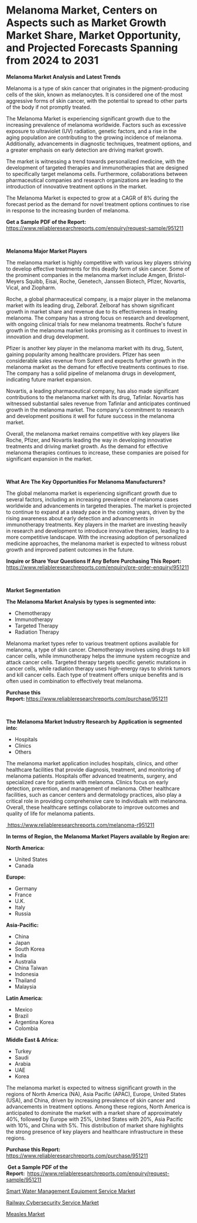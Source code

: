 <p><h1>Melanoma Market, Centers on Aspects such as Market Growth Market Share, Market Opportunity, and Projected Forecasts Spanning from 2024 to 2031</h1></p><p><strong>Melanoma Market Analysis and Latest Trends</strong></p>
<p><p>Melanoma is a type of skin cancer that originates in the pigment-producing cells of the skin, known as melanocytes. It is considered one of the most aggressive forms of skin cancer, with the potential to spread to other parts of the body if not promptly treated.</p><p>The Melanoma Market is experiencing significant growth due to the increasing prevalence of melanoma worldwide. Factors such as excessive exposure to ultraviolet (UV) radiation, genetic factors, and a rise in the aging population are contributing to the growing incidence of melanoma. Additionally, advancements in diagnostic techniques, treatment options, and a greater emphasis on early detection are driving market growth.</p><p>The market is witnessing a trend towards personalized medicine, with the development of targeted therapies and immunotherapies that are designed to specifically target melanoma cells. Furthermore, collaborations between pharmaceutical companies and research organizations are leading to the introduction of innovative treatment options in the market.</p><p>The Melanoma Market is expected to grow at a CAGR of 8% during the forecast period as the demand for novel treatment options continues to rise in response to the increasing burden of melanoma.</p></p>
<p><strong>Get a Sample PDF of the Report:&nbsp;</strong> <a href="https://www.reliableresearchreports.com/enquiry/request-sample/951211">https://www.reliableresearchreports.com/enquiry/request-sample/951211</a></p>
<p>&nbsp;</p>
<p><strong>Melanoma Major Market Players</strong></p>
<p><p>The melanoma market is highly competitive with various key players striving to develop effective treatments for this deadly form of skin cancer. Some of the prominent companies in the melanoma market include Amgen, Bristol-Meyers Squibb, Eisai, Roche, Genetech, Janssen Biotech, Pfizer, Novartis, Vical, and Ziopharm.</p><p>Roche, a global pharmaceutical company, is a major player in the melanoma market with its leading drug, Zelboraf. Zelboraf has shown significant growth in market share and revenue due to its effectiveness in treating melanoma. The company has a strong focus on research and development, with ongoing clinical trials for new melanoma treatments. Roche's future growth in the melanoma market looks promising as it continues to invest in innovation and drug development.</p><p>Pfizer is another key player in the melanoma market with its drug, Sutent, gaining popularity among healthcare providers. Pfizer has seen considerable sales revenue from Sutent and expects further growth in the melanoma market as the demand for effective treatments continues to rise. The company has a solid pipeline of melanoma drugs in development, indicating future market expansion.</p><p>Novartis, a leading pharmaceutical company, has also made significant contributions to the melanoma market with its drug, Tafinlar. Novartis has witnessed substantial sales revenue from Tafinlar and anticipates continued growth in the melanoma market. The company's commitment to research and development positions it well for future success in the melanoma market.</p><p>Overall, the melanoma market remains competitive with key players like Roche, Pfizer, and Novartis leading the way in developing innovative treatments and driving market growth. As the demand for effective melanoma therapies continues to increase, these companies are poised for significant expansion in the market.</p></p>
<p>&nbsp;</p>
<p><strong>What Are The Key Opportunities For Melanoma Manufacturers?</strong></p>
<p><p>The global melanoma market is experiencing significant growth due to several factors, including an increasing prevalence of melanoma cases worldwide and advancements in targeted therapies. The market is projected to continue to expand at a steady pace in the coming years, driven by the rising awareness about early detection and advancements in immunotherapy treatments. Key players in the market are investing heavily in research and development to introduce innovative therapies, leading to a more competitive landscape. With the increasing adoption of personalized medicine approaches, the melanoma market is expected to witness robust growth and improved patient outcomes in the future.</p></p>
<p><strong>Inquire or Share Your Questions If Any Before Purchasing This Report:</strong> <a href="https://www.reliableresearchreports.com/enquiry/pre-order-enquiry/951211">https://www.reliableresearchreports.com/enquiry/pre-order-enquiry/951211</a></p>
<p>&nbsp;</p>
<p><strong>Market Segmentation</strong></p>
<p><strong>The Melanoma Market Analysis by types is segmented into:</strong></p>
<p><ul><li>Chemotherapy</li><li>Immunotherapy</li><li>Targeted Therapy</li><li>Radiation Therapy</li></ul></p>
<p><p>Melanoma market types refer to various treatment options available for melanoma, a type of skin cancer. Chemotherapy involves using drugs to kill cancer cells, while immunotherapy helps the immune system recognize and attack cancer cells. Targeted therapy targets specific genetic mutations in cancer cells, while radiation therapy uses high-energy rays to shrink tumors and kill cancer cells. Each type of treatment offers unique benefits and is often used in combination to effectively treat melanoma.</p></p>
<p><strong>Purchase this Report:&nbsp;</strong><a href="https://www.reliableresearchreports.com/purchase/951211">https://www.reliableresearchreports.com/purchase/951211</a></p>
<p>&nbsp;</p>
<p><strong>The Melanoma Market Industry Research by Application is segmented into:</strong></p>
<p><ul><li>Hospitals</li><li>Clinics</li><li>Others</li></ul></p>
<p><p>The melanoma market application includes hospitals, clinics, and other healthcare facilities that provide diagnosis, treatment, and monitoring of melanoma patients. Hospitals offer advanced treatments, surgery, and specialized care for patients with melanoma. Clinics focus on early detection, prevention, and management of melanoma. Other healthcare facilities, such as cancer centers and dermatology practices, also play a critical role in providing comprehensive care to individuals with melanoma. Overall, these healthcare settings collaborate to improve outcomes and quality of life for melanoma patients.</p></p>
<p><a href="https://www.reliableresearchreports.com/melanoma-r951211">&nbsp;https://www.reliableresearchreports.com/melanoma-r951211</a></p>
<p><strong>In terms of Region, the Melanoma Market Players available by Region are:</strong></p>
<p>
    <p> <strong> North America: </strong>
        <ul>
            <li>United States</li>
            <li>Canada</li>
        </ul>
        </p> 
    <p> <strong> Europe: </strong>
        <ul>
            <li>Germany</li>
            <li>France</li>
            <li>U.K.</li>
            <li>Italy</li>
            <li>Russia</li>
        </ul>
        </p> 
    <p> <strong> Asia-Pacific: </strong>
        <ul>
            <li>China</li>
            <li>Japan</li>
            <li>South Korea</li>
            <li>India</li>
            <li>Australia</li>
            <li>China Taiwan</li>
            <li>Indonesia</li>
            <li>Thailand</li>
            <li>Malaysia</li>
        </ul>
        </p> 
    <p> <strong> Latin America: </strong>
        <ul>
            <li>Mexico</li>
            <li>Brazil</li>
            <li>Argentina Korea</li>
            <li>Colombia</li>
        </ul>
        </p> 
    <p> <strong> Middle East & Africa: </strong>
        <ul>
            <li>Turkey</li>
            <li>Saudi</li>
            <li>Arabia</li>
            <li>UAE</li>
            <li>Korea</li>
        </ul>
    </p>
    </p>
<p><p>The melanoma market is expected to witness significant growth in the regions of North America (NA), Asia Pacific (APAC), Europe, United States (USA), and China, driven by increasing prevalence of skin cancer and advancements in treatment options. Among these regions, North America is anticipated to dominate the market with a market share of approximately 40%, followed by Europe with 25%, United States with 20%, Asia Pacific with 10%, and China with 5%. This distribution of market share highlights the strong presence of key players and healthcare infrastructure in these regions.</p></p>
<p><strong>Purchase this Report: </strong><a href="https://www.reliableresearchreports.com/purchase/951211">https://www.reliableresearchreports.com/purchase/951211</a></p>
<p>&nbsp;<strong>Get a Sample PDF of the Report:&nbsp;&nbsp;</strong><a href="https://www.reliableresearchreports.com/enquiry/request-sample/951211">https://www.reliableresearchreports.com/enquiry/request-sample/951211</a></p>
<p><strong></strong></p>
<p><p><a href="https://www.linkedin.com/pulse/smart-water-management-equipment-servicenbspmarket-focuses-2cwce">Smart Water Management Equipment Service Market</a></p><p><a href="https://www.linkedin.com/pulse/railway-cybersecurity-service-market-size-cagr-trends-2024-2030-8otie">Railway Cybersecurity Service Market</a></p><p><a href="https://github.com/susanjprice2023/Market-Research-Report-List-1/blob/main/measles-market.md">Measles Market</a></p></p>